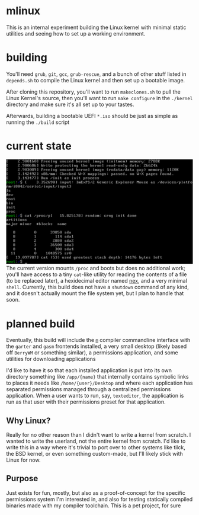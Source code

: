 # mlinux

This is an internal experiment building the Linux kernel
with minimal static utilities and seeing how to set up
a working environment.

# building

You'll need `grub`, `git`, `gcc`, `grub-rescue`,
and a bunch of other stuff listed in `depends.sh`
to compile the Linux kernel and then set up
a bootable image.

After cloning this repository, you'll want to run
`makeclones.sh` to pull the Linux Kernel's source,
then you'll want to run `make configure` in
the `./kernel` directory and make sure it's all set up
to your tastes.

Afterwards, building a bootable UEFI `*.iso`
should be just as simple as running the `./build` script

# current state

![A screenshot of the kernel after boot](screenshot.png)
The current version mounts `/proc`
and boots but does no additional work;
you'll have access to a tiny `cat`-like
utility for reading the contents of a file
(to be replaced later), a hexidecimal
editor named [nex](https://github.com/johnalexinl/nex), and a very minimal `shell`.
Currently, this build does not have a
`shutdown` command of any kind,
and it doesn't actually mount the file system
yet, but I plan to handle that soon.

# planned build

Eventually, this build will include
the [`m`](https://github.com/modula-dev/m)
compiler commandline interface with
the `garter` and `gasm` frontends installed,
a very small desktop (likely based off `BerryWM` or something similar),
a permissions application,
and some utilities for downloading
applications

I'd like to have it so that each installed
application is put into its own directory
something like `/app/{name}` that internally
contains symbolic links to places it needs like
`/home/{user}/Desktop` and where each application
has separated permissions managed through
a centralized permissions application.
When a user wants to run, say, `texteditor`,
the application is run as that user
with their permissions preset for that application.

## Why Linux?

Really for no other reason than I didn't want to write a kernel from scratch. I wanted to write the userland, not the entire kernel from scratch. I'd like to write this in a way where it's trivial to port over to other systems like tilck, the BSD kernel, or even something custom-made, but I'll likely stick with Linux for now.

## Purpose

Just exists for fun, mostly, but also as a proof-of-concept for the specific permissions system I'm interested in, and also for testing statically compiled binaries made with my compiler toolchain. This is a pet project, for sure